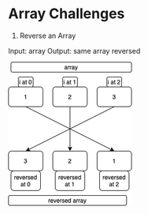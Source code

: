 ﻿# Array Challenges

1. Reverse an Array

Input: array
Output: same array reversed 

![Whiteboard](../../assets/diagram.png)